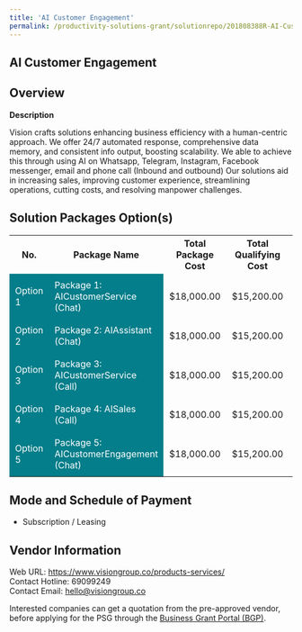 ```yaml
---
title: 'AI Customer Engagement'
permalink: /productivity-solutions-grant/solutionrepo/201808388R-AI-Customr-Enggmnt-G
---
```


## AI Customer Engagement

## Overview

**Description**

Vision crafts solutions enhancing business efficiency with a human-centric approach. We offer 24/7 automated response, comprehensive data memory, and consistent info output, boosting scalability. We able to achieve this through using AI on Whatsapp, Telegram, Instagram, Facebook messenger, email and phone call (Inbound and outbound) Our solutions aid in increasing sales, improving customer experience, streamlining operations, cutting costs, and resolving manpower challenges.

## Solution Packages Option(s)

<table>
<tr>
<th><b>No.</b></th>
<th><b>Package Name</b></th>
<th><b>Total Package Cost</b></th>
<th><b>Total Qualifying Cost</b></th>
<th><b>Solution Details</b></th>
</tr>
<tr>
<td style='padding: 10px; background-color: #037E8A; color: #FFFFFF;'>Option 1</td>
<td style='padding: 10px; background-color: #037E8A; color: #FFFFFF;'>Package 1: AICustomerService (Chat)</td>
<td style='padding: 10px;'>$18,000.00</td>
<td style='padding: 10px;'>$15,200.00</td>
<td style='padding: 10px;'><a href='/images/psg/201808388R_20240282_17072025_Desensitised_Annex3_Part1.pdf' target='_blank'>View Details</a></td>
</tr>
<tr>
<td style='padding: 10px; background-color: #037E8A; color: #FFFFFF;'>Option 2</td>
<td style='padding: 10px; background-color: #037E8A; color: #FFFFFF;'>Package 2: AIAssistant (Chat)</td>
<td style='padding: 10px;'>$18,000.00</td>
<td style='padding: 10px;'>$15,200.00</td>
<td style='padding: 10px;'><a href='/images/psg/201808388R_20240282_17072025_Desensitised_Annex3_Part2.pdf' target='_blank'>View Details</a></td>
</tr>
<tr>
<td style='padding: 10px; background-color: #037E8A; color: #FFFFFF;'>Option 3</td>
<td style='padding: 10px; background-color: #037E8A; color: #FFFFFF;'>Package 3: AICustomerService (Call)</td>
<td style='padding: 10px;'>$18,000.00</td>
<td style='padding: 10px;'>$15,200.00</td>
<td style='padding: 10px;'><a href='/images/psg/201808388R_20240282_17072025_Desensitised_Annex3_Part3.pdf' target='_blank'>View Details</a></td>
</tr>
<tr>
<td style='padding: 10px; background-color: #037E8A; color: #FFFFFF;'>Option 4</td>
<td style='padding: 10px; background-color: #037E8A; color: #FFFFFF;'>Package 4: AISales (Call)</td>
<td style='padding: 10px;'>$18,000.00</td>
<td style='padding: 10px;'>$15,200.00</td>
<td style='padding: 10px;'><a href='/images/psg/201808388R_20240282_17072025_Desensitised_Annex3_Part4.pdf' target='_blank'>View Details</a></td>
</tr>
<tr>
<td style='padding: 10px; background-color: #037E8A; color: #FFFFFF;'>Option 5</td>
<td style='padding: 10px; background-color: #037E8A; color: #FFFFFF;'>Package 5: AICustomerEngagement (Chat)</td>
<td style='padding: 10px;'>$18,000.00</td>
<td style='padding: 10px;'>$15,200.00</td>
<td style='padding: 10px;'><a href='/images/psg/201808388R_20240282_17072025_Desensitised_Annex3_Part5.pdf' target='_blank'>View Details</a></td>
</tr>
</table>

## Mode and Schedule of Payment

 - Subscription / Leasing

## Vendor Information

 Web URL: https://www.visiongroup.co/products-services/ <br>Contact Hotline: 69099249 <br>Contact Email: hello@visiongroup.co <br>

Interested companies can get a quotation from the pre-approved vendor, before applying for the PSG through the <a href='https://www.businessgrants.gov.sg/' target='_blank' rel='noopener'>Business Grant Portal (BGP)</a>.

<script src="/jquery/resize-tables.js"></script>
